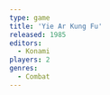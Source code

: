 ```yaml
---
type: game
title: 'Yie Ar Kung Fu'
released: 1985
editors: 
  - Konami
players: 2
genres:
  - Combat
---
```

